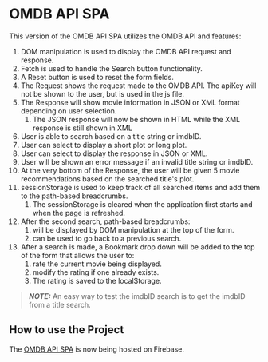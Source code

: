 # OMDB API SPA

This version of the OMDB API SPA utilizes the OMDB API and features:

1. DOM manipulation is used to display the OMDB API request and response.
2. Fetch is used to handle the Search button functionality.
3. A Reset button is used to reset the form fields.
4. The Request shows the request made to the OMDB API. The apiKey will not be shown to the user, but is used in the js file.
5. The Response will show movie information in JSON or XML format depending on user selection.
   1. The JSON response will now be shown in HTML while the XML response is still shown in XML
6. User is able to search based on a title string or imdbID.
7. User can select to display a short plot or long plot.
8. User can select to display the response in JSON or XML.
9. User will be shown an error message if an invalid title string or imdbID.
10. At the very bottom of the Response, the user will be given 5 movie recommendations based on the searched title's plot.
11. sessionStorage is used to keep track of all searched items and add them to the path-based breadcrumbs.
    1. The sessionStorage is cleared when the application first starts and when the page is refreshed.
12. After the second search, path-based breadcrumbs:
    1. will be displayed by DOM manipulation at the top of the form.
    2. can be used to go back to a previous search.
13. After a search is made, a Bookmark drop down will be added to the top of the form that allows the user to:
    1. rate the current movie being displayed.
    2. modify the rating if one already exists.
    3. The rating is saved to the localStorage.

> **_NOTE:_** An easy way to test the imdbID search is to get the imdbID from a title search.

## How to use the Project

The [OMDB API SPA](https://omdb-api-spa.web.app/) is now being hosted on Firebase.
